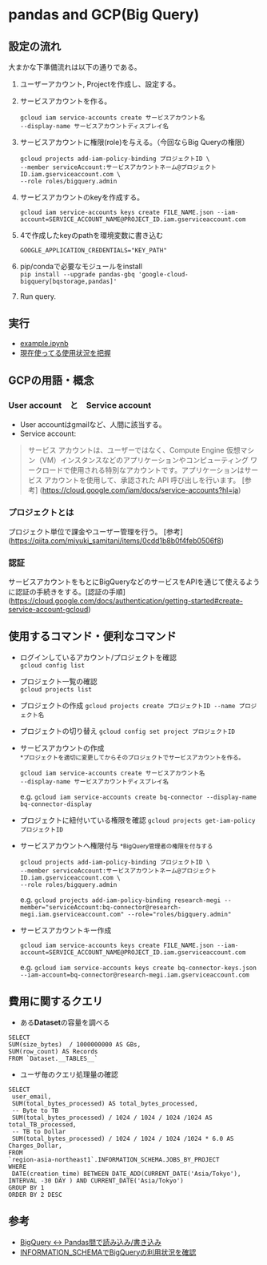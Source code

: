 # pandas and GCP(Big Query)

## 設定の流れ
大まかな下準備流れは以下の通りである。
	
1. ユーザーアカウント, Projectを作成し、設定する。
2. サービスアカウントを作る。

	```
	gcloud iam service-accounts create サービスアカウント名
	--display-name サービスアカウントディスプレイ名 
	```
3. サービスアカウントに権限(role)を与える。（今回ならBig Queryの権限）

	```
	gcloud projects add-iam-policy-binding プロジェクトID \
	--member serviceAccount:サービスアカウントネーム@プロジェクトID.iam.gserviceaccount.com \
	--role roles/bigquery.admin
	```
4. サービスアカウントのkeyを作成する。

	```
	gcloud iam service-accounts keys create FILE_NAME.json --iam-account=SERVICE_ACCOUNT_NAME@PROJECT_ID.iam.gserviceaccount.com
	```
5. 4で作成したkeyのpathを環境変数に書き込む

	`GOOGLE_APPLICATION_CREDENTIALS="KEY_PATH"`
6. pip/condaで必要なモジュールをinstall  
	`pip install --upgrade pandas-gbq 'google-cloud-bigquery[bqstorage,pandas]'`

8. Run query.

## 実行
- [example.ipynb](https://github.com/Keygoksmg/Notes/blob/main/Pandas_and_BigQuery/example.ipynb)
- [現在使ってる使用状況を把握](usage.ipynb)




## GCPの用語・概念
###  User account　と　Service account
- User accountはgmailなど、人間に該当する。
- Service account:

> サービス アカウントは、ユーザーではなく、Compute Engine 仮想マシン（VM）インスタンスなどのアプリケーションやコンピューティング ワークロードで使用される特別なアカウントです。アプリケーションはサービス アカウントを使用して、承認された API 呼び出しを行います。
[参考] (https://cloud.google.com/iam/docs/service-accounts?hl=ja)



###  プロジェクトとは
プロジェクト単位で課金やユーザー管理を行う。
[参考] (https://qiita.com/miyuki_samitani/items/0cdd1b8b0f4feb0506f8)


### 認証
サービスアカウントをもとにBigQueryなどのサービスをAPIを通じて使えるように認証の手続きをする。[認証の手順] (https://cloud.google.com/docs/authentication/getting-started#create-service-account-gcloud)


##  使用するコマンド・便利なコマンド

- ログインしているアカウント/プロジェクトを確認  
```gcloud config list```

- プロジェクト一覧の確認  
```gcloud projects list```

- プロジェクトの作成
```gcloud projects create プロジェクトID --name プロジェクト名```

- プロジェクトの切り替え
```gcloud config set project プロジェクトID```


- サービスアカウントの作成  
<small>*プロジェクトを適切に変更してからそのプロジェクトでサービスアカウントを作る。</small>

	```
	gcloud iam service-accounts create サービスアカウント名
	--display-name サービスアカウントディスプレイ名 
	```
	e.g. ``` gcloud iam service-accounts create bq-connector
	--display-name bq-connector-display ```

- プロジェクトに紐付いている権限を確認
```gcloud projects get-iam-policy プロジェクトID```

- サービスアカウントへ権限付与
<small>*BigQuery管理者の権限を付与する</small>

	```
	gcloud projects add-iam-policy-binding プロジェクトID \
	--member serviceAccount:サービスアカウントネーム@プロジェクトID.iam.gserviceaccount.com \
	--role roles/bigquery.admin
	```
	e.g. ``` gcloud projects add-iam-policy-binding research-megi --member="serviceAccount:bq-connector@research-megi.iam.gserviceaccount.com" --role="roles/bigquery.admin" ```

- サービスアカウントキー作成

	```
	gcloud iam service-accounts keys create FILE_NAME.json --iam-account=SERVICE_ACCOUNT_NAME@PROJECT_ID.iam.gserviceaccount.com
	```
	e.g. ```gcloud iam service-accounts keys create bq-connector-keys.json --iam-account=bq-connector@research-megi.iam.gserviceaccount.com ```



## 費用に関するクエリ
- ある**Dataset**の容量を調べる

```
SELECT
SUM(size_bytes)  / 1000000000 AS GBs,
SUM(row_count) AS Records
FROM `Dataset.__TABLES__`
```

- ユーザ毎のクエリ処理量の確認

```
SELECT
 user_email,
 SUM(total_bytes_processed) AS total_bytes_processed,
 -- Byte to TB
 SUM(total_bytes_processed) / 1024 / 1024 / 1024 /1024 AS total_TB_processed,
 -- TB to Dollar
 SUM(total_bytes_processed) / 1024 / 1024 / 1024 /1024 * 6.0 AS Charges_Dollar,
FROM
`region-asia-northeast1`.INFORMATION_SCHEMA.JOBS_BY_PROJECT
WHERE
 DATE(creation_time) BETWEEN DATE_ADD(CURRENT_DATE('Asia/Tokyo'), INTERVAL -30 DAY ) AND CURRENT_DATE('Asia/Tokyo')
GROUP BY 1
ORDER BY 2 DESC
```


## 参考
- [BigQuery ↔ Pandas間で読み込み/書き込み](https://qiita.com/komiya_____/items/8fd900006bbb2ebeb8b8)
- [INFORMATION_SCHEMAでBigQueryの利用状況を確認](https://www.niandc.co.jp/sol/tech/date20200923_1893.php)
